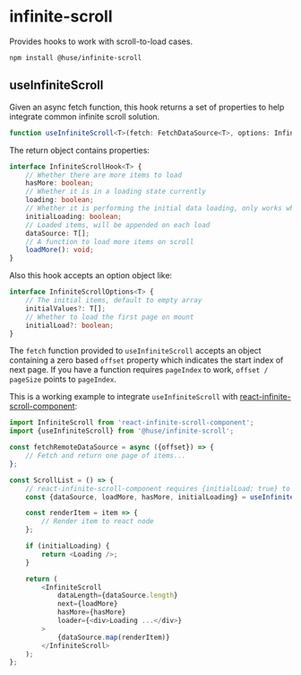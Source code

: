 # infinite-scroll

Provides hooks to work with scroll-to-load cases.

```shell
npm install @huse/infinite-scroll
```

## useInfiniteScroll

Given an async fetch function, this hook returns a set of properties to help integrate common infinite scroll solution.

```typescript
function useInfiniteScroll<T>(fetch: FetchDataSource<T>, options: InfiniteScrollOptions<T> = {}): InfiniteScrollHook<T>
```

The return object contains properties:

```typescript
interface InfiniteScrollHook<T> {
    // Whether there are more items to load
    hasMore: boolean;
    // Whether it is in a loading state currently
    loading: boolean;
    // Whether it is performing the initial data loading, only works when initialLoad option is set
    initialLoading: boolean;
    // Loaded items, will be appended on each load
    dataSource: T[];
    // A function to load more items on scroll
    loadMore(): void;
}
```

Also this hook accepts an option object like:

```typescript
interface InfiniteScrollOptions<T> {
    // The initial items, default to empty array
    initialValues?: T[];
    // Whether to load the first page on mount
    initialLoad?: boolean;
}
```

The `fetch` function provided to `useInfiniteScroll` accepts an object containing a zero based `offset` property which indicates the start index of next page. If you have a function requires `pageIndex` to work, `offset / pageSize` points to `pageIndex`.

This is a working example to integrate `useInfiniteScroll` with [react-infinite-scroll-component](https://www.npmjs.com/package/react-infinite-scroll-component):

```javascript
import InfiniteScroll from 'react-infinite-scroll-component';
import {useInfiniteScroll} from '@huse/infinite-scroll';

const fetchRemoteDataSource = async ({offset}) => {
    // Fetch and return one page of items...
};

const ScrollList = () => {
    // react-infinite-scroll-component requires {initialLoad: true} to work
    const {dataSource, loadMore, hasMore, initialLoading} = useInfiniteScroll(fetchRemoteDataSource, {initialLoad: true});

    const renderItem = item => {
        // Render item to react node
    };

    if (initialLoading) {
        return <Loading />;
    }

    return (
        <InfiniteScroll
            dataLength={dataSource.length}
            next={loadMore}
            hasMore={hasMore}
            loader={<div>Loading ...</div>}
        >
            {dataSource.map(renderItem)}
        </InfiniteScroll>
    );
};
```
